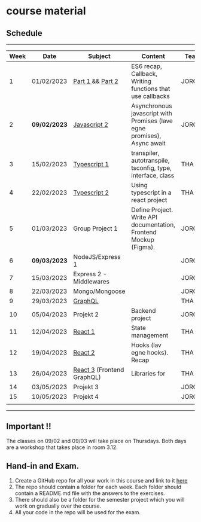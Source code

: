 # course material

## Schedule

***

| Week | Date | Subject                                                                    | Content | Teacher |
| --- | --- |----------------------------------------------------------------------------| --- | --- |
| 1 | 01/02/2023 | [Part 1 ](week1_js/RECAP_CALLBACKS.md) && [Part 2 ](week1_js/RECAP_ES6.md) | ES6 recap, Callback, Writing functions that use callbacks | JORG |
| 2 | **09/02/2023** | [Javascript 2](week2_js/PROMISES.md)                                       | Asynchronous javascript with Promises (lave egne promises), Async await | JORG |
| 3 | 15/02/2023 | [Typescript 1](week3_ts/README.md)                                         | transpiler, autotranspile, tsconfig, type, interface, class | THA |
| 4 | 22/02/2023 | [Typescript 2](week4_ts2/README.md)                                        | Using typescript in a react project | THA |
| 5 | 01/03/2023 | Group Project 1                                                            | Define Project. Write API documentation, Frontend Mockup (Figma). | JORG/THA |
| 6 | **09/03/2023** | NodeJS/Express 1                                                           |  | JORG |
| 7 | 15/03/2023 | Express 2 - Middlewares                                                    |  | JORG |
| 8 | 22/03/2023 | Mongo/Mongoose                                                             |  | JORG |
| 9 | 29/03/2023 | [GraphQL](week9_graphql/README.md)                                         |  | THA |
| 10 | 05/04/2023  | Projekt 2                                                                  | Backend project | JORG/THA |
| 11 | 12/04/2023 | [React 1](week11_state_management/README.md)                               | State management | THA |
| 12 | 19/04/2023 | [React 2](week12_react_hooks/README.md)                                    | Hooks (lav egne hooks). Recap | THA  |
| 13 | 26/04/2023 | [React 3](week13_graphql2/README.md) (Frontend GraphQL)                    | Libraries for  | THA |
| 14 | 03/05/2023 | Projekt 3                                                                  |  | JORG/THA |
| 15 | 10/05/2023 | Projekt 4                                                                  |  | JORG/THA |
|  |  |                                                                            |  |  |

***

## Important !!

The classes on 09/02 and 09/03 will take place on Thursdays. Both days are a workshop that takes place in room 3.12.

## Hand-in and Exam.
1. Create a GitHub repo for all your work in this course and link to it [here](https://docs.google.com/spreadsheets/d/1IKFYbYwqUlZ0sUaFcLaxl154NgoaRl0g57yY6k3ipo0/edit?usp=sharing)
2. The repo should contain a folder for each week. Each folder should contain a README.md file with the answers to the exercises.
3. There should also be a folder for the semester project which you will work on gradually over the course.
4. All your code in the repo will be used for the exam.

